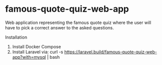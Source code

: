 # famous-quote-quiz-web-app
Web application representing the famous quote quiz where the user will have to pick a correct answer to the asked questions.

Installation
1. Install Docker Compose
2. Install Laravel via: curl -s https://laravel.build/famous-quote-quiz-web-app?with=mysql | bash

